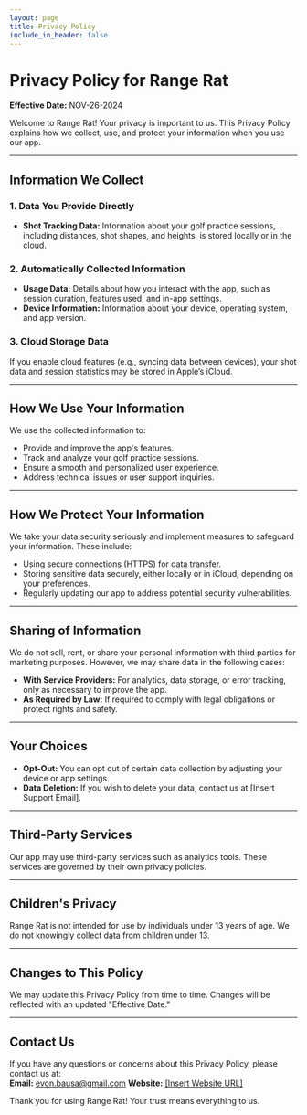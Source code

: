 ```yaml
---
layout: page
title: Privacy Policy
include_in_header: false
---
```

# Privacy Policy for Range Rat

**Effective Date:** NOV-26-2024

Welcome to Range Rat! Your privacy is important to us. This Privacy Policy explains how we collect, use, and protect your information when you use our app.  

---

## Information We Collect  

### 1. Data You Provide Directly  
- **Shot Tracking Data:** Information about your golf practice sessions, including distances, shot shapes, and heights, is stored locally or in the cloud.  

### 2. Automatically Collected Information  
- **Usage Data:** Details about how you interact with the app, such as session duration, features used, and in-app settings.  
- **Device Information:** Information about your device, operating system, and app version.  

### 3. Cloud Storage Data  
If you enable cloud features (e.g., syncing data between devices), your shot data and session statistics may be stored in Apple’s iCloud.  

---

## How We Use Your Information  
We use the collected information to:  
- Provide and improve the app's features.  
- Track and analyze your golf practice sessions.  
- Ensure a smooth and personalized user experience.  
- Address technical issues or user support inquiries.  

---

## How We Protect Your Information  
We take your data security seriously and implement measures to safeguard your information. These include:  
- Using secure connections (HTTPS) for data transfer.  
- Storing sensitive data securely, either locally or in iCloud, depending on your preferences.  
- Regularly updating our app to address potential security vulnerabilities.  

---

## Sharing of Information  
We do not sell, rent, or share your personal information with third parties for marketing purposes. However, we may share data in the following cases:  
- **With Service Providers:** For analytics, data storage, or error tracking, only as necessary to improve the app.  
- **As Required by Law:** If required to comply with legal obligations or protect rights and safety.  

---

## Your Choices  
- **Opt-Out:** You can opt out of certain data collection by adjusting your device or app settings.  
- **Data Deletion:** If you wish to delete your data, contact us at [Insert Support Email].  

---

## Third-Party Services  
Our app may use third-party services such as analytics tools. These services are governed by their own privacy policies.  

---

## Children's Privacy  
Range Rat is not intended for use by individuals under 13 years of age. We do not knowingly collect data from children under 13.  

---

## Changes to This Policy  
We may update this Privacy Policy from time to time. Changes will be reflected with an updated "Effective Date."  

---

## Contact Us  
If you have any questions or concerns about this Privacy Policy, please contact us at:  
**Email:** evon.bausa@gmail.com
**Website:** [\[Insert Website URL\]  ](https://ebauss.github.io/range-rat-landing-page/)

Thank you for using Range Rat! Your trust means everything to us.
